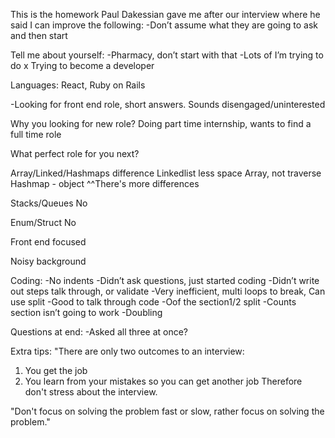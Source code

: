 This is the homework Paul Dakessian gave me after our interview where he said I can improve the following:
-Don’t assume what they are going to ask and then start

Tell me about yourself:
-Pharmacy, don’t start with that
-Lots of I’m trying to do x
Trying to become a developer

Languages:
React, Ruby on Rails

-Looking for front end role, short answers. Sounds disengaged/uninterested

Why you looking for new role?
Doing part time internship, wants to find a full time role

What perfect role for you next?

Array/Linked/Hashmaps difference
Linkedlist less space
Array, not traverse
Hashmap - object
^^There's more differences

Stacks/Queues
No

Enum/Struct
No

Front end focused

Noisy background

Coding:
-No indents
-Didn’t ask questions, just started coding
-Didn’t write out steps talk through, or validate
-Very inefficient, multi loops to break, Can use split
-Good to talk through code
-Oof the section1/2 split
-Counts section isn’t going to work
-Doubling

Questions at end:
-Asked all three at once?

Extra tips:
"There are only two outcomes to an interview:
1. You get the job
2. You learn from your mistakes so you can get another job
Therefore don't stress about the interview.

"Don't focus on solving the problem fast or slow, rather focus
on solving the problem."


